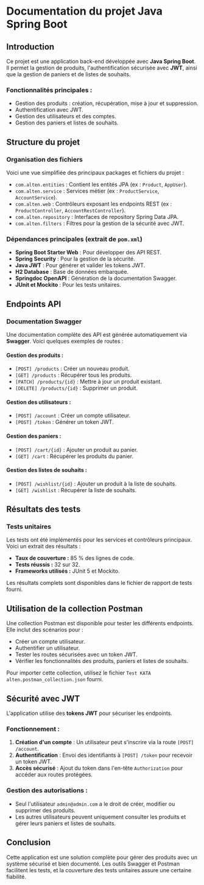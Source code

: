 # Documentation du projet Java Spring Boot

## Introduction

Ce projet est une application back-end développée avec **Java Spring Boot**. Il permet la gestion de produits, l'authentification sécurisée avec **JWT**, ainsi que la gestion de paniers et de listes de souhaits.

### Fonctionnalités principales :
- Gestion des produits : création, récupération, mise à jour et suppression.
- Authentification avec JWT.
- Gestion des utilisateurs et des comptes.
- Gestion des paniers et listes de souhaits.

## Structure du projet

### Organisation des fichiers

Voici une vue simplifiée des principaux packages et fichiers du projet :

- `com.alten.entities` : Contient les entités JPA (ex : `Product`, `AppUser`).
- `com.alten.service` : Services métier (ex : `ProductService`, `AccountService`).
- `com.alten.web` : Contrôleurs exposant les endpoints REST (ex : `ProductController`, `AccountRestController`).
- `com.alten.repository` : Interfaces de repository Spring Data JPA.
- `com.alten.filters` : Filtres pour la gestion de la sécurité avec JWT.

### Dépendances principales (extrait de `pom.xml`)

- **Spring Boot Starter Web** : Pour développer des API REST.
- **Spring Security** : Pour la gestion de la sécurité.
- **Java JWT** : Pour générer et valider les tokens JWT.
- **H2 Database** : Base de données embarquée.
- **Springdoc OpenAPI** : Génération de la documentation Swagger.
- **JUnit et Mockito** : Pour les tests unitaires.

## Endpoints API

### Documentation Swagger

Une documentation complète des API est générée automatiquement via **Swagger**. Voici quelques exemples de routes :

#### Gestion des produits :
- `[POST] /products` : Créer un nouveau produit.
- `[GET] /products` : Récupérer tous les produits.
- `[PATCH] /products/{id}` : Mettre à jour un produit existant.
- `[DELETE] /products/{id}` : Supprimer un produit.

#### Gestion des utilisateurs :
- `[POST] /account` : Créer un compte utilisateur.
- `[POST] /token` : Générer un token JWT.

#### Gestion des paniers :
- `[POST] /cart/{id}` : Ajouter un produit au panier.
- `[GET] /cart` : Récupérer les produits du panier.

#### Gestion des listes de souhaits :
- `[POST] /wishlist/{id}` : Ajouter un produit à la liste de souhaits.
- `[GET] /wishlist` : Récupérer la liste de souhaits.

## Résultats des tests

### Tests unitaires

Les tests ont été implémentés pour les services et contrôleurs principaux. Voici un extrait des résultats :

- **Taux de couverture :** 85 % des lignes de code.
- **Tests réussis :** 32 sur 32.
- **Frameworks utilisés :** JUnit 5 et Mockito.

Les résultats complets sont disponibles dans le fichier de rapport de tests fourni.

## Utilisation de la collection Postman

Une collection Postman est disponible pour tester les différents endpoints. Elle inclut des scénarios pour :

- Créer un compte utilisateur.
- Authentifier un utilisateur.
- Tester les routes sécurisées avec un token JWT.
- Vérifier les fonctionnalités des produits, paniers et listes de souhaits.

Pour importer cette collection, utilisez le fichier `Test KATA alten.postman_collection.json` fourni.

## Sécurité avec JWT

L'application utilise des **tokens JWT** pour sécuriser les endpoints.

### Fonctionnement :
1. **Création d'un compte** : Un utilisateur peut s'inscrire via la route `[POST] /account`.
2. **Authentification** : Envoi des identifiants à `[POST] /token` pour recevoir un token JWT.
3. **Accès sécurisé** : Ajout du token dans l'en-tête `Authorization` pour accéder aux routes protégées.

### Gestion des autorisations :
- Seul l'utilisateur `admin@admin.com` a le droit de créer, modifier ou supprimer des produits.
- Les autres utilisateurs peuvent uniquement consulter les produits et gérer leurs paniers et listes de souhaits.

## Conclusion

Cette application est une solution complète pour gérer des produits avec un système sécurisé et bien documenté. Les outils Swagger et Postman facilitent les tests, et la couverture des tests unitaires assure une certaine fiabilité.

